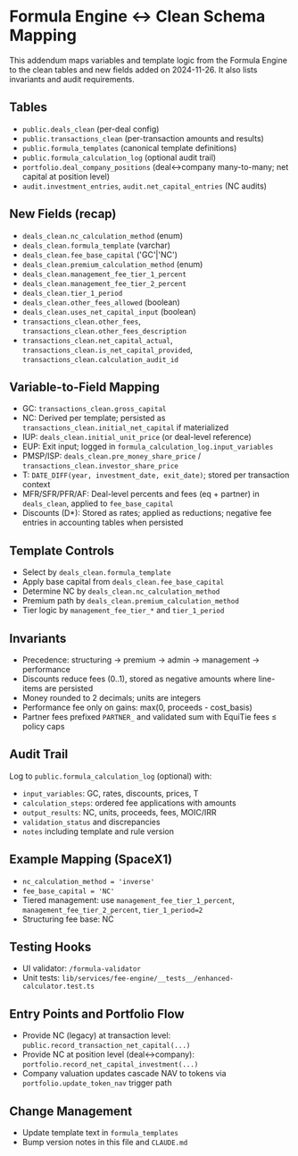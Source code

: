 # Formula Engine ↔ Clean Schema Mapping

This addendum maps variables and template logic from the Formula Engine to the clean tables and new fields added on 2024-11-26. It also lists invariants and audit requirements.

## Tables
- `public.deals_clean` (per-deal config)
- `public.transactions_clean` (per-transaction amounts and results)
- `public.formula_templates` (canonical template definitions)
- `public.formula_calculation_log` (optional audit trail)
- `portfolio.deal_company_positions` (deal↔company many-to-many; net capital at position level)
- `audit.investment_entries`, `audit.net_capital_entries` (NC audits)

## New Fields (recap)
- `deals_clean.nc_calculation_method` (enum)
- `deals_clean.formula_template` (varchar)
- `deals_clean.fee_base_capital` ('GC'|'NC')
- `deals_clean.premium_calculation_method` (enum)
- `deals_clean.management_fee_tier_1_percent`
- `deals_clean.management_fee_tier_2_percent`
- `deals_clean.tier_1_period`
- `deals_clean.other_fees_allowed` (boolean)
- `deals_clean.uses_net_capital_input` (boolean)
- `transactions_clean.other_fees`, `transactions_clean.other_fees_description`
- `transactions_clean.net_capital_actual`, `transactions_clean.is_net_capital_provided`, `transactions_clean.calculation_audit_id`

## Variable-to-Field Mapping
- GC: `transactions_clean.gross_capital`
- NC: Derived per template; persisted as `transactions_clean.initial_net_capital` if materialized
- IUP: `deals_clean.initial_unit_price` (or deal-level reference)
- EUP: Exit input; logged in `formula_calculation_log.input_variables`
- PMSP/ISP: `deals_clean.pre_money_share_price` / `transactions_clean.investor_share_price`
- T: `DATE_DIFF(year, investment_date, exit_date)`; stored per transaction context
- MFR/SFR/PFR/AF: Deal-level percents and fees (eq + partner) in `deals_clean`, applied to `fee_base_capital`
- Discounts (D*): Stored as rates; applied as reductions; negative fee entries in accounting tables when persisted

## Template Controls
- Select by `deals_clean.formula_template`
- Apply base capital from `deals_clean.fee_base_capital`
- Determine NC by `deals_clean.nc_calculation_method`
- Premium path by `deals_clean.premium_calculation_method`
- Tier logic by `management_fee_tier_*` and `tier_1_period`

## Invariants
- Precedence: structuring → premium → admin → management → performance
- Discounts reduce fees (0..1), stored as negative amounts where line-items are persisted
- Money rounded to 2 decimals; units are integers
- Performance fee only on gains: max(0, proceeds - cost_basis)
- Partner fees prefixed `PARTNER_` and validated sum with EquiTie fees ≤ policy caps

## Audit Trail
Log to `public.formula_calculation_log` (optional) with:
- `input_variables`: GC, rates, discounts, prices, T
- `calculation_steps`: ordered fee applications with amounts
- `output_results`: NC, units, proceeds, fees, MOIC/IRR
- `validation_status` and discrepancies
- `notes` including template and rule version

## Example Mapping (SpaceX1)
- `nc_calculation_method = 'inverse'`
- `fee_base_capital = 'NC'`
- Tiered management: use `management_fee_tier_1_percent`, `management_fee_tier_2_percent`, `tier_1_period=2`
- Structuring fee base: NC

## Testing Hooks
- UI validator: `/formula-validator`
- Unit tests: `lib/services/fee-engine/__tests__/enhanced-calculator.test.ts`

## Entry Points and Portfolio Flow

- Provide NC (legacy) at transaction level: `public.record_transaction_net_capital(...)`
- Provide NC at position level (deal↔company): `portfolio.record_net_capital_investment(...)`
- Company valuation updates cascade NAV to tokens via `portfolio.update_token_nav` trigger path

## Change Management
- Update template text in `formula_templates`
- Bump version notes in this file and `CLAUDE.md`
